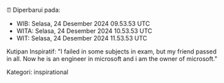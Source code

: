 ⏰ Diperbarui pada:
- WIB: Selasa, 24 Desember 2024 09.53.53 UTC
- WITA: Selasa, 24 Desember 2024 10.53.53 UTC
- WIT: Selasa, 24 Desember 2024 11.53.53 UTC

Kutipan Inspiratif:
"I failed in some subjects in exam, but my friend passed in all. Now he is an engineer in microsoft and i am the owner of microsoft."


Kategori: inspirational

